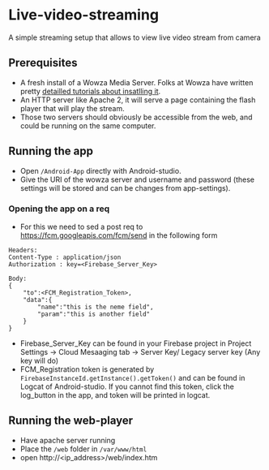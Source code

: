 # Live-video-streaming

A simple streaming setup that allows to view live video stream from camera


## Prerequisites

* A fresh install of a Wowza Media Server. Folks at Wowza have written pretty [detailled tutorials about insatlling it](http://www.wowza.com/forums/content.php?217-Quick-Start-Guide). 
* An HTTP server like Apache 2, it will serve a page containing the flash player that will play the stream.
* Those two servers should obviously be accessible from the web, and could be running on the same computer.

## Running the app

* Open `/Android-App` directly with Android-studio.
* Give the URI of the wowza server and username and password (these settings will be stored and can be changes from app-settings).

### Opening the app on a req

* For this we need to sed a post req to https://fcm.googleapis.com/fcm/send in the following form

```
Headers:
Content-Type : application/json
Authorization : key=<Firebase_Server_Key>

Body:
{
	"to":<FCM_Registration_Token>,
	"data":{
		"name":"this is the neme field",
		"param":"this is another field"
	}
}
```
* Firebase_Server_Key can be found in your Firebase project in Project Settings -> Cloud Mesaaging tab -> Server Key/ Legacy server key (Any key will do)
* FCM_Registration token is generated by `FirebaseInstanceId.getInstance().getToken()` and can be found in Logcat of Android-studio. If you cannot find this token, click the log_button in the app, and token will be printed in logcat.


## Running the web-player

- Have apache server running
- Place the `/web` folder in `/var/www/html`
- open <a>http://<ip_address>/web/index.htm</a>